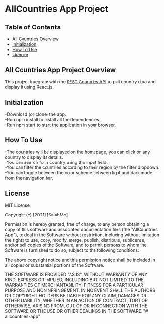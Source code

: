 # AllCountries App Project

## Table of Contents

* [All Countries Overview](#AllCountriesOverview)
* [Initialization](#Initialization)
* [How To Use](#HowToUse)
* [License](#License)

## All Countries App Project Overview
This project integrate with the [REST Countries API](https://restcountries.eu) to pull country data and display it using React.js.
 
## Initialization
-Download (or clone) the app. <br />
-Run npm install to install all the dependencies. <br />
-Run npm start to start the application in your browser.

## How To Use
-The countries will be displayed on the homepage, you can click on any country to display its details. <br />
-You can search for a country using the input field. <br />
-You can filter the countries according to their region by the filter dropdown. <br />
-You can toggle between the color scheme between light and dark mode from the navigation bar.


## License
MIT License

Copyright (c) [2021] [SalahMo]

Permission is hereby granted, free of charge, to any person obtaining a copy
of this software and associated documentation files (the "AllCountries App"), to deal
in the Software without restriction, including without limitation the rights
to use, copy, modify, merge, publish, distribute, sublicense, and/or sell
copies of the Software, and to permit persons to whom the Software is
furnished to do so, subject to the following conditions:

The above copyright notice and this permission notice shall be included in all
copies or substantial portions of the Software.

THE SOFTWARE IS PROVIDED "AS IS", WITHOUT WARRANTY OF ANY KIND, EXPRESS OR
IMPLIED, INCLUDING BUT NOT LIMITED TO THE WARRANTIES OF MERCHANTABILITY,
FITNESS FOR A PARTICULAR PURPOSE AND NONINFRINGEMENT. IN NO EVENT SHALL THE
AUTHORS OR COPYRIGHT HOLDERS BE LIABLE FOR ANY CLAIM, DAMAGES OR OTHER
LIABILITY, WHETHER IN AN ACTION OF CONTRACT, TORT OR OTHERWISE, ARISING FROM,
OUT OF OR IN CONNECTION WITH THE SOFTWARE OR THE USE OR OTHER DEALINGS IN THE
SOFTWARE.
"# allcountries-app" 
